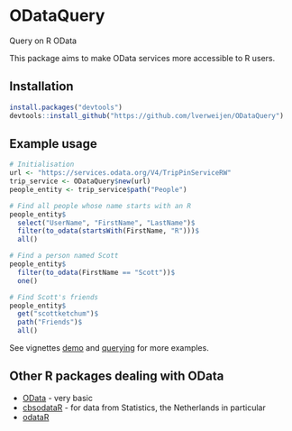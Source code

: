 # ODataQuery #
Query on R OData

This package aims to make OData services more accessible to R users.

## Installation ##

```R
install.packages("devtools")
devtools::install_github("https://github.com/lverweijen/ODataQuery")
```

## Example usage ##

```R
# Initialisation
url <- "https://services.odata.org/V4/TripPinServiceRW"
trip_service <- ODataQuery$new(url)
people_entity <- trip_service$path("People")

# Find all people whose name starts with an R
people_entity$
  select("UserName", "FirstName", "LastName")$
  filter(to_odata(startsWith(FirstName, "R")))$
  all()

# Find a person named Scott
people_entity$
  filter(to_odata(FirstName == "Scott"))$
  one()

# Find Scott's friends
people_entity$
  get("scottketchum")$
  path("Friends")$
  all()
```

See vignettes [demo](vignettes/demo.Rmd) and [querying](vignettes/querying.Rmd) for more examples.

## Other R packages dealing with OData ##

- [OData](https://CRAN.R-project.org/package=OData) - very basic
- [cbsodataR](https://CRAN.R-project.org/package=cbsodataR) - for data from Statistics, the Netherlands in particular
- [odataR](https://github.com/HanOostdijk/odataR/)

